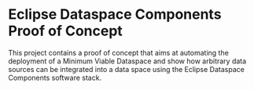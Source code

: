 # Eclipse Dataspace Components Proof of Concept

This project contains a proof of concept that aims at automating the deployment of a Minimum Viable Dataspace and show how arbitrary data sources can be integrated into a data space using the Eclipse Dataspace Components software stack.